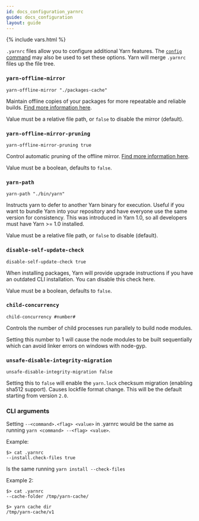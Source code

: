 ```yaml
---
id: docs_configuration_yarnrc
guide: docs_configuration
layout: guide
---
```


{% include vars.html %}

`.yarnrc` files allow you to configure additional Yarn features. The [`config` command]({{url_base}}/docs/cli/config/) may also be used to set these options. Yarn will merge `.yarnrc` files up the file tree.

### `yarn-offline-mirror` <a class="toc" id="toc-yarn-offline-mirror" href="#toc-yarn-offline-mirror"></a>

```shell
yarn-offline-mirror "./packages-cache"
```

Maintain offline copies of your packages for more repeatable and reliable builds. [Find more information here]({{url_base}}/docs/offline-mirror/).

Value must be a relative file path, or `false` to disable the mirror (default).

### `yarn-offline-mirror-pruning` <a class="toc" id="toc-yarn-offline-mirror-pruning" href="#toc-yarn-offline-mirror-pruning"></a>

```shell
yarn-offline-mirror-pruning true
```

Control automatic pruning of the offline mirror. [Find more information here]({{url_base}}/docs/prune-offline-mirror/).

Value must be a boolean, defaults to `false`.

### `yarn-path` <a class="toc" id="toc-yarn-path" href="#toc-yarn-path"></a>

```shell
yarn-path "./bin/yarn"
```

Instructs yarn to defer to another Yarn binary for execution. Useful if you want to bundle Yarn into your repository
and have everyone use the same version for consistency. This was introduced in Yarn 1.0, so all developers must have Yarn >= 1.0
installed.

Value must be a relative file path, or `false` to disable (default).

### `disable-self-update-check` <a class="toc" id="toc-disable-self-update-check" href="#toc-disable-self-update-check"></a>

```shell
disable-self-update-check true
```

When installing packages, Yarn will provide upgrade instructions if you have an outdated CLI installation. You can disable this check here.

Value must be a boolean, defaults to `false`.

### `child-concurrency` <a class="toc" id="toc-child-concurrency" href="#toc-child-concurrency"></a>

```shell
child-concurrency #number#
```

Controls the number of child processes run parallely to build node modules.

Setting this number to 1 will cause the node modules to be built sequentially which can avoid linker errors on windows with node-gyp.

### `unsafe-disable-integrity-migration` <a class="toc" id="toc-unsafe-disable-integrity-migration" href="#toc-unsafe-disable-integrity-migration"></a>

```shell
unsafe-disable-integrity-migration false
```

Setting this to `false` will enable the `yarn.lock` checksum migration (enabling sha512 support). Causes lockfile format change.
This will be the default starting from version `2.0`.

### CLI arguments <a class="toc" id="toc-cli-arguments" href="#toc-cli-arguments"></a>

Setting `--<command>.<flag> <value>` in .yarnrc would be the same as running `yarn <command> --<flag> <value>`.

Example:

```
$> cat .yarnrc
--install.check-files true
```

Is the same running `yarn install --check-files`

Example 2:

```
$> cat .yarnrc
--cache-folder /tmp/yarn-cache/

$> yarn cache dir
/tmp/yarn-cache/v1
```
